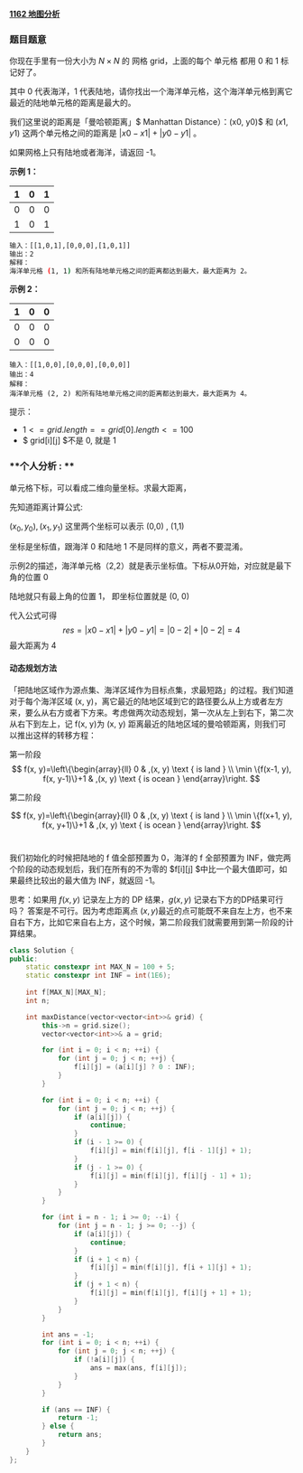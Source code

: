 #### [1162 地图分析](https://leetcode-cn.com/problems/as-far-from-land-as-possible/)

### 题目题意

你现在手里有一份大小为 $N \times N$ 的 网格  grid，上面的每个 单元格 都用 0 和 1 标记好了。

其中 0  代表海洋，1  代表陆地，请你找出一个海洋单元格，这个海洋单元格到离它最近的陆地单元格的距离是最大的。

我们这里说的距离是「曼哈顿距离」$ Manhattan Distance）：(x0, y0)$ 和  $(x1, y1)$ 这两个单元格之间的距离是 $|x0 - x1| + |y0 - y1|$ 。

如果网格上只有陆地或者海洋，请返回 -1。



**示例 1：**

|  1   |  0   |  1   |
| :--: | :--: | :--: |
|  0   |  0   |  0   |
|  1   |  0   |  1   |

```bash
输入：[[1,0,1],[0,0,0],[1,0,1]]
输出：2
解释： 
海洋单元格 (1, 1) 和所有陆地单元格之间的距离都达到最大，最大距离为 2。
```

**示例 2：**

|  1   |  0   |  0   |
| :--: | :--: | :--: |
|  0   |  0   |  0   |
|  0   |  0   |  0   |

```
输入：[[1,0,0],[0,0,0],[0,0,0]]
输出：4
解释： 
海洋单元格 (2, 2) 和所有陆地单元格之间的距离都达到最大，最大距离为 4。
```


提示：

- $1 <= grid.length == grid[0].length <= 100$
- $ grid[i][j] $不是 0,  就是 1 ​

### **个人分析 : **

单元格下标，可以看成二维向量坐标。求最大距离，

先知道距离计算公式:

$(x_0,y_0), (x_1,y_1)$ 这里两个坐标可以表示 (0,0) , (1,1)

坐标是坐标值，跟海洋 0 和陆地 1 不是同样的意义，两者不要混淆。

示例2的描述，海洋单元格（2,2）就是表示坐标值。下标从0开始，对应就是最下角的位置 0 

陆地就只有最上角的位置 1， 即坐标位置就是 (0, 0)

代入公式可得
$$
res = |x0 - x1| + |y0 - y1| = |0 - 2| + | 0 - 2| = 4
$$
最大距离为 4

#### 动态规划方法

「把陆地区域作为源点集、海洋区域作为目标点集，求最短路」的过程。我们知道对于每个海洋区域 (x, y)，离它最近的陆地区域到它的路径要么从上方或者左方来，要么从右方或者下方来。考虑做两次动态规划，第一次从左上到右下，第二次从右下到左上，记 f(x, y)为 (x, y) 距离最近的陆地区域的曼哈顿距离，则我们可以推出这样的转移方程：

第一阶段	
$$
f(x, y)=\left\{\begin{array}{ll}
0 & ,(x, y) \text { is land } \\
\min \{f(x-1, y), f(x, y-1)\}+1 & ,(x, y) \text { is ocean }
\end{array}\right.
$$


第二阶段


$$
f(x, y)=\left\{\begin{array}{ll}
0 & ,(x, y) \text { is land } \\
\min \{f(x+1, y), f(x, y+1)\}+1 & ,(x, y) \text { is ocean }
\end{array}\right.
$$
​	


我们初始化的时候把陆地的 f 值全部预置为 0，海洋的 f 全部预置为 INF，做完两个阶段的动态规划后，我们在所有的不为零的 $f[i][j] $中比一个最大值即可，如果最终比较出的最大值为 INF，就返回 -1。

思考：如果用 $f(x, y)$ 记录左上方的 DP 结果，$g(x, y)$ 记录右下方的DP结果可行吗？ 答案是不可行。因为考虑距离点 $(x, y)$最近的点可能既不来自左上方，也不来自右下方，比如它来自右上方，这个时候，第二阶段我们就需要用到第一阶段的计算结果。

```c++
class Solution {
public:
    static constexpr int MAX_N = 100 + 5;
    static constexpr int INF = int(1E6);
    
    int f[MAX_N][MAX_N];
    int n;

    int maxDistance(vector<vector<int>>& grid) {
        this->n = grid.size();
        vector<vector<int>>& a = grid;

        for (int i = 0; i < n; ++i) {
            for (int j = 0; j < n; ++j) {
                f[i][j] = (a[i][j] ? 0 : INF);
            }
        }

        for (int i = 0; i < n; ++i) {
            for (int j = 0; j < n; ++j) {
                if (a[i][j]) {
                    continue;
                }
                if (i - 1 >= 0) {
                    f[i][j] = min(f[i][j], f[i - 1][j] + 1);
                }
                if (j - 1 >= 0) {
                    f[i][j] = min(f[i][j], f[i][j - 1] + 1);
                }
            }
        }

        for (int i = n - 1; i >= 0; --i) {
            for (int j = n - 1; j >= 0; --j) {
                if (a[i][j]) {
                    continue;
                }
                if (i + 1 < n) {
                    f[i][j] = min(f[i][j], f[i + 1][j] + 1);
                }
                if (j + 1 < n) {
                    f[i][j] = min(f[i][j], f[i][j + 1] + 1);
                }
            }
        }

        int ans = -1;
        for (int i = 0; i < n; ++i) {
            for (int j = 0; j < n; ++j) {
                if (!a[i][j]) {
                    ans = max(ans, f[i][j]);
                }
            }
        }

        if (ans == INF) {
            return -1;
        } else {
            return ans;
        }
    }
};
```

